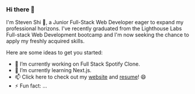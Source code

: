 ### Hi there 👋

I'm Steven Shi 👋, a Junior Full-Stack Web Developer eager to expand my professional horizons. I've recently graduated from the Lighthouse Labs Full-stack Web Development bootcamp and I'm now seeking the chance to apply my freshly acquired skills.

Here are some ideas to get you started:

- 🔭 I’m currently working on Full Stack Spotify Clone.
- 🌱 I’m currently learning Next.js.
- 📫 Click here to check out my [website](https://stevenshiportfolio.com/) and [resume](https://resume.creddle.io/resume/5tf43x0b0hi)! 😄
- ⚡ Fun fact: ...


